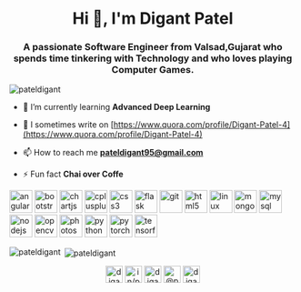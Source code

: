 <h1 align="center">Hi 👋, I'm Digant Patel</h1>
<h3 align="center">A passionate Software Engineer from Valsad,Gujarat who spends time tinkering with Technology and who loves playing Computer Games.</h3>

<p align="left"> <img src="https://komarev.com/ghpvc/?username=pateldigant" alt="pateldigant" /> </p>

- 🌱 I’m currently learning **Advanced Deep Learning**

- 📝 I sometimes write on [https://www.quora.com/profile/Digant-Patel-4](https://www.quora.com/profile/Digant-Patel-4)

- 📫 How to reach me **pateldigant95@gmail.com**

- ⚡ Fun fact **Chai over Coffe**

<p align="left"><img src="https://devicons.github.io/devicon/devicon.git/icons/angularjs/angularjs-original.svg" alt="angularjs" width="40" height="40"/> <img src="https://devicons.github.io/devicon/devicon.git/icons/bootstrap/bootstrap-plain.svg" alt="bootstrap" width="40" height="40"/> <img src="https://www.chartjs.org/media/logo-title.svg" alt="chartjs" width="40" height="40"/> <img src="https://devicons.github.io/devicon/devicon.git/icons/cplusplus/cplusplus-original.svg" alt="cplusplus" width="40" height="40"/> <img src="https://devicons.github.io/devicon/devicon.git/icons/css3/css3-original-wordmark.svg" alt="css3" width="40" height="40"/> <img src="https://www.vectorlogo.zone/logos/pocoo_flask/pocoo_flask-icon.svg" alt="flask" width="40" height="40"/> <img src="https://www.vectorlogo.zone/logos/git-scm/git-scm-icon.svg" alt="git" width="40" height="40"/> <img src="https://devicons.github.io/devicon/devicon.git/icons/html5/html5-original-wordmark.svg" alt="html5" width="40" height="40"/> <img src="https://devicons.github.io/devicon/devicon.git/icons/linux/linux-original.svg" alt="linux" width="40" height="40"/> <img src="https://devicons.github.io/devicon/devicon.git/icons/mongodb/mongodb-original-wordmark.svg" alt="mongodb" width="40" height="40"/> <img src="https://devicons.github.io/devicon/devicon.git/icons/mysql/mysql-original-wordmark.svg" alt="mysql" width="40" height="40"/> <img src="https://devicons.github.io/devicon/devicon.git/icons/nodejs/nodejs-original-wordmark.svg" alt="nodejs" width="40" height="40"/> <img src="https://www.vectorlogo.zone/logos/opencv/opencv-icon.svg" alt="opencv" width="40" height="40"/> <img src="https://devicons.github.io/devicon/devicon.git/icons/photoshop/photoshop-plain.svg" alt="photoshop" width="40" height="40"/> <img src="https://devicons.github.io/devicon/devicon.git/icons/python/python-original.svg" alt="python" width="40" height="40"/> <img src="https://www.vectorlogo.zone/logos/pytorch/pytorch-icon.svg" alt="pytorch" width="40" height="40"/> <img src="https://www.vectorlogo.zone/logos/tensorflow/tensorflow-icon.svg" alt="tensorflow" width="40" height="40"/></p><p><img align="left" src="https://github-readme-stats.vercel.app/api/top-langs/?username=pateldigant&layout=compact&hide=html" alt="pateldigant" /></p>

<p>&nbsp;<img align="center" src="https://github-readme-stats.vercel.app/api?username=pateldigant&show_icons=true" alt="pateldigant" /></p>

<p align="center">
<a href="https://twitter.com/digant001" target="blank"><img align="center" src="https://cdn.jsdelivr.net/npm/simple-icons@3.0.1/icons/twitter.svg" alt="digant001" height="30" width="30" /></a>
<a href="https://linkedin.com/in/in/pateldigant/" target="blank"><img align="center" src="https://cdn.jsdelivr.net/npm/simple-icons@3.0.1/icons/linkedin.svg" alt="in/pateldigant/" height="30" width="30" /></a>
<a href="https://fb.com/digant95" target="blank"><img align="center" src="https://cdn.jsdelivr.net/npm/simple-icons@3.0.1/icons/facebook.svg" alt="digant95" height="30" width="30" /></a>
<a href="https://medium.com/@pateldigant" target="blank"><img align="center" src="https://cdn.jsdelivr.net/npm/simple-icons@3.0.1/icons/medium.svg" alt="@pateldigant" height="30" width="30" /></a>
<a href="https://www.youtube.com/c/digantpatel" target="blank"><img align="center" src="https://cdn.jsdelivr.net/npm/simple-icons@3.0.1/icons/youtube.svg" alt="digantpatel" height="30" width="30" /></a>
</p>

